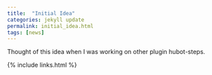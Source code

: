 ```yaml
---
title:  "Initial Idea"
categories: jekyll update
permalink: initial_idea.html
tags: [news]
---
```


Thought of this idea when I was working on other plugin hubot-steps.

{% include links.html %}
